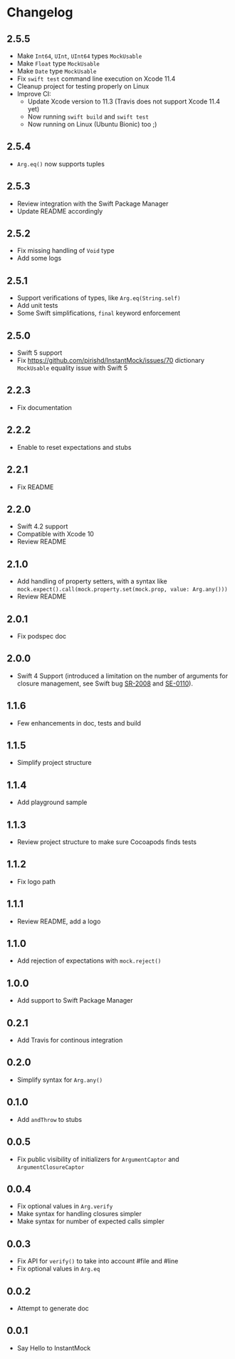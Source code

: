 # Changelog


## 2.5.5

* Make `Int64`, `UInt`, `UInt64` types `MockUsable`
* Make `Float` type `MockUsable`
* Make `Date` type `MockUsable`
* Fix `swift test` command line execution on Xcode 11.4
* Cleanup project for testing properly on Linux
* Improve CI:
  * Update Xcode version to 11.3 (Travis does not support Xcode 11.4 yet)
  * Now running `swift build` and `swift test`
  * Now running on Linux (Ubuntu Bionic) too ;)


## 2.5.4

* `Arg.eq()` now supports tuples


## 2.5.3

* Review integration with the Swift Package Manager
* Update README accordingly


## 2.5.2

* Fix missing handling of `Void` type
* Add some logs


## 2.5.1

* Support verifications of types, like `Arg.eq(String.self)`
* Add unit tests
* Some Swift simplifications, `final` keyword enforcement


## 2.5.0

* Swift 5 support
* Fix https://github.com/pirishd/InstantMock/issues/70 dictionary `MockUsable` equality issue with Swift 5


## 2.2.3

* Fix documentation


## 2.2.2

* Enable to reset expectations and stubs


## 2.2.1

* Fix README


## 2.2.0

* Swift 4.2 support
* Compatible with Xcode 10
* Review README


## 2.1.0

* Add handling of property setters, with a syntax like `mock.expect().call(mock.property.set(mock.prop, value: Arg.any()))`
* Review README


## 2.0.1

* Fix podspec doc


## 2.0.0

* Swift 4 Support (introduced a limitation on the number of arguments for closure management, see Swift bug [SR-2008](https://bugs.swift.org/browse/SR-2008) and [SE-0110](https://github.com/apple/swift-evolution/blob/master/proposals/0110-distingish-single-tuple-arg.md)).


## 1.1.6

* Few enhancements in doc, tests and build


## 1.1.5

* Simplify project structure


## 1.1.4

* Add playground sample


## 1.1.3

* Review project structure to make sure Cocoapods finds tests


## 1.1.2

* Fix logo path


## 1.1.1

* Review README, add a logo


## 1.1.0

* Add rejection of expectations with `mock.reject()`


## 1.0.0

* Add support to Swift Package Manager


## 0.2.1

* Add Travis for continous integration


## 0.2.0

* Simplify syntax for `Arg.any()`


## 0.1.0

* Add `andThrow` to stubs


## 0.0.5

* Fix public visibility of initializers for `ArgumentCaptor` and `ArgumentClosureCaptor`


## 0.0.4

* Fix optional values in `Arg.verify`
* Make syntax for handling closures simpler
* Make syntax for number of expected calls simpler


## 0.0.3

* Fix API for `verify()` to take into account #file and #line
* Fix optional values in `Arg.eq`


## 0.0.2

* Attempt to generate doc


## 0.0.1

* Say Hello to InstantMock
